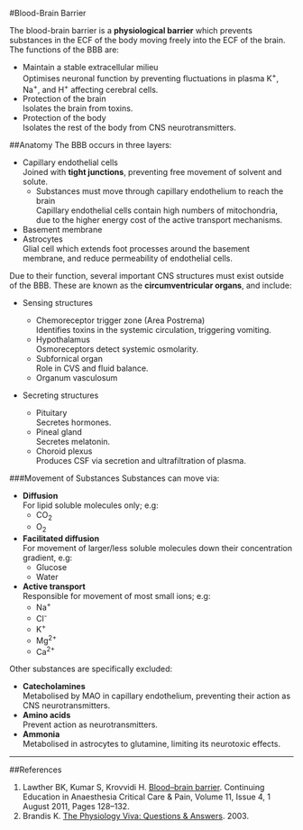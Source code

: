 #Blood-Brain Barrier

The blood-brain barrier is a **physiological barrier** which prevents substances in the ECF of the body moving freely into the ECF of the brain. The functions of the BBB are:
* Maintain a stable extracellular milieu  
Optimises neuronal function by preventing fluctuations in plasma K<sup>+</sup>, Na<sup>+</sup>, and H<sup>+</sup> affecting cerebral cells.
* Protection of the brain  
Isolates the brain from toxins.
* Protection of the body  
Isolates the rest of the body from CNS neurotransmitters.


##Anatomy
The BBB occurs in three layers:
* Capillary endothelial cells  
Joined with **tight junctions**, preventing free movement of solvent and solute.
    * Substances must move through capillary endothelium to reach the brain  
    Capillary endothelial cells contain high numbers of mitochondria, due to the higher energy cost of the active transport mechanisms.
* Basement membrane
* Astrocytes  
Glial cell which extends foot processes around the basement membrane, and reduce permeability of endothelial cells.

Due to their function, several important CNS structures must exist outside of the BBB. These are known as the **circumventricular organs**, and include:
* Sensing structures
    * Chemoreceptor trigger zone (Area Postrema)  
    Identifies toxins in the systemic circulation, triggering vomiting.
    * Hypothalamus  
    Osmoreceptors detect systemic osmolarity.
    * Subfornical organ  
    Role in CVS and fluid balance.
    * Organum vasculosum

        
* Secreting structures
    * Pituitary  
    Secretes hormones.
    * Pineal gland  
    Secretes melatonin.
    * Choroid plexus  
    Produces CSF via secretion and ultrafiltration of plasma.


###Movement of Substances
Substances can move via:
* **Diffusion**  
For lipid soluble molecules only; e.g:
    * CO<sub>2</sub>
    * O<sub>2</sub>
* **Facilitated diffusion**  
For movement of larger/less soluble molecules down their concentration gradient, e.g:
    * Glucose
    * Water
* **Active transport**  
Responsible for movement of most small ions; e.g:
    * Na<sup>+</sup>
    * Cl<sup>-</sup>
    * K<sup>+</sup>
    * Mg<sup>2+</sup>
    * Ca<sup>2+</sup>
    
Other substances are specifically excluded:
* **Catecholamines**  
Metabolised by MAO in capillary endothelium, preventing their action as CNS neurotransmitters.
* **Amino acids**  
Prevent action as neurotransmitters.
* **Ammonia**  
Metabolised in astrocytes to glutamine, limiting its neurotoxic effects.


---
##References
1. Lawther BK, Kumar S, Krovvidi H. [Blood–brain barrier](https://academic.oup.com/bjaed/article/11/4/128/266954/Blood-brain-barrier). Continuing Education in Anaesthesia Critical Care & Pain, Volume 11, Issue 4, 1 August 2011, Pages 128–132. 
2. Brandis K. [The Physiology Viva: Questions & Answers](http://www.anaesthesiamcq.com/vivabook.php). 2003.